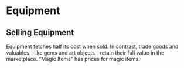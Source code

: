 # Equipment

## Selling Equipment

Equipment fetches half its cost when sold. In contrast, trade goods and valuables—like gems and art objects—retain their full value in the marketplace. “Magic Items” has prices for magic items.